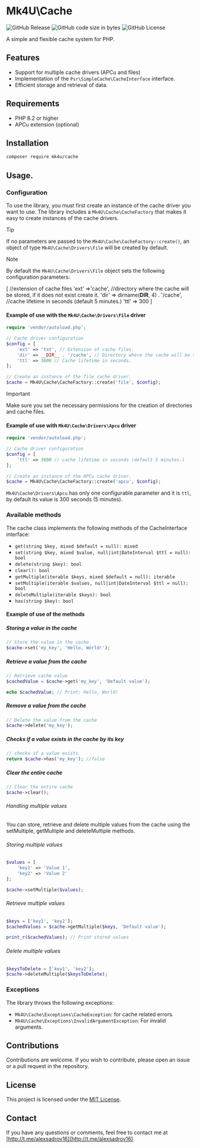 # Mk4U\Cache

![GitHub Release](https://img.shields.io/github/v/release/alexsandrov16/cache?include_prereleases&style=flat-square&color=blue)
![GitHub code size in bytes](https://img.shields.io/github/languages/code-size/alexsandrov16/cache?style=flat-square)
![GitHub License](https://img.shields.io/github/license/alexsandrov16/cache?style=flat-square)

A simple and flexible cache system for PHP.

## Features
* Support for multiple cache drivers (APCu and files)
* Implementation of the `Psr\SimpleCache\CacheInterface` interface.
* Efficient storage and retrieval of data.

## Requirements
* PHP 8.2 or higher
* APCu extension (optional)

## Installation
```bash
composer require mk4u/cache
```

## Usage.

### Configuration
To use the library, you must first create an instance of the cache driver you want to use. The library includes a `Mk4U\Cache\CacheFactory` that makes it easy to create instances of the cache drivers.

> [!TIP]
> If no parameters are passed to the `Mk4U\Cache\CacheFactory::create()`, an object of type `Mk4U\Cache\Drivers\File` will be created by default.

> [!NOTE]
> By default the `Mk4U\Cache\Drivers\File` object sets the following configuration parameters:
>
> [
>    //extension of cache files
>    'ext' =>'cache',
>    //directory where the cache will be stored, if it does not exist create it.
>    'dir' => dirname(__DIR__, 4) . '/cache',
>    //cache lifetime in seconds (default 5 minutes.)
>    'ttl' => 300
> ]

#### Example of use with the `Mk4U\Cache\Drivers\File` driver
```php
require 'vendor/autoload.php';

// Cache driver configuration
$config = [
    'ext' => 'txt', // Extension of cache files.
    'dir' => __DIR__ . '/cache', // Directory where the cache will be stored
    'ttl' => 3600 // Cache lifetime in seconds.
];

// Create an instance of the file cache driver.
$cache = Mk4U\Cache\CacheFactory::create('file', $config);
```
> [!IMPORTANT]
> Make sure you set the necessary permissions for the creation of directories and cache files. 

#### Example of use with `Mk4U\Cache\Drivers\Apcu` driver
```php
require 'vendor/autoload.php';

// Cache driver configuration
$config = [
    'ttl' => 3600 // cache lifetime in seconds (default 5 minutes.)
];

// Create an instance of the APCu cache driver.
$cache = Mk4U\Cache\CacheFactory::create('apcu', $config);
```
`Mk4U\Cache\Drivers\Apcu` has only one configurable parameter and it is `ttl`, by default its value is 300 seconds (5 minutes).


### Available methods
The cache class implements the following methods of the CacheInterface interface:

* `get(string $key, mixed $default = null): mixed`
* `set(string $key, mixed $value, null|int|DateInterval $ttl = null): bool`
* `delete(string $key): bool`
* `clear(): bool`
* `getMultiple(iterable $keys, mixed $default = null): iterable`
* `setMultiple(iterable $values, null|int|DateInterval $ttl = null): bool`
* `deleteMultiple(iterable $keys): bool`
* `has(string $key): bool`

#### Example of use of the methods

##### Storing a value in the cache
```php
// Store the value in the cache
$cache->set('my_key', 'Hello, World!');
```

##### Retrieve a value from the cache
```php
// Retrieve cache value
$cachedValue = $cache->get('my_key', 'Default value');

echo $cachedValue; // Print: Hello, World!
```

##### Remove a value from the cache
```php
// Delete the value from the cache
$cache->delete('my_key');
```

##### Checks if a value exists in the cache by its key
```php
// checks if a value exists
return $cache->has('my_key'); //false
```

##### Clear the entire cache
```php
// Clear the entire cache
$cache->clear();
```

###### Handling multiple values

You can store, retrieve and delete multiple values from the cache using the setMultiple, getMultiple and deleteMultiple methods.

###### Storing multiple values
```php
$values = [
    'key1' => 'Value 1',
    'key2' => 'Value 2'
];

$cache->setMultiple($values);
```

###### Retrieve multiple values
```php
$keys = ['key1', 'key2'];
$cachedValues = $cache->getMultiple($keys, 'Default value');

print_r($cachedValues); // Print stored values
```

###### Delete multiple values
```php
$keysToDelete = ['key1', 'key2'];
$cache->deleteMultiple($keysToDelete);
```

### Exceptions
The library throws the following exceptions:
* `Mk4U\Cache\Exceptions\CacheException`: for cache related errors.
* `Mk4U\Cache\Exceptions\InvalidArgumentException`: For invalid arguments.

## Contributions
Contributions are welcome. If you wish to contribute, please open an issue or a pull request in the repository.

## License
This project is licensed under the [MIT License](https://github.com/alexsandrov16/cache?tab=MIT-1-ov-file).

## Contact
If you have any questions or comments, feel free to contact me at [http://t.me/alexsadrov16](http://t.me/alexsadrov16)
